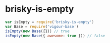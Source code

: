 # brisky-is-empty

<!-- VDOC.badges travis; standard; npm; coveralls -->

<!-- VDOC.jsdoc isEmpty -->

```javascript
var isEmpty = require('brisky-is-empty')
var Base = require('vigour-base')
isEmpty(new Base({})) // true
isEmpty(new Base({ awesome: true })) // false
```